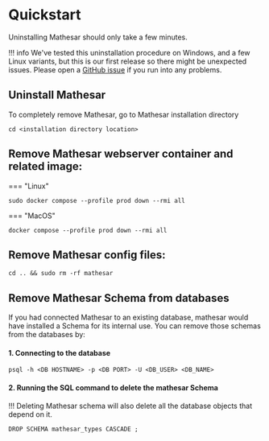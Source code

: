 # Quickstart

Uninstalling Mathesar should only take a few minutes.

!!! info
    We've tested this uninstallation procedure on Windows, and a few Linux variants, but this is our first release so there might be unexpected issues. Please open a [GitHub issue](https://github.com/centerofci/mathesar/issues) if you run into any problems.


## Uninstall Mathesar
To completely remove Mathesar, go to Mathesar installation directory

```
cd <installation directory location>
```



## Remove Mathesar webserver container and related image:
=== "Linux"
```
sudo docker compose --profile prod down --rmi all
```

=== "MacOS"
```
docker compose --profile prod down --rmi all
```



## Remove Mathesar config files:

```
cd .. && sudo rm -rf mathesar
```

## Remove Mathesar Schema from databases

If you had connected Mathesar to an existing database, mathesar would have installed a Schema for its internal use. You can remove those schemas from the databases by:

#### 1. Connecting to the database
```
psql -h <DB HOSTNAME> -p <DB PORT> -U <DB_USER> <DB_NAME>
```

#### 2. Running the SQL command to delete the mathesar Schema
!!! Deleting Mathesar schema will also delete all the database objects that depend on it.

```postgresql
DROP SCHEMA mathesar_types CASCADE ;
```